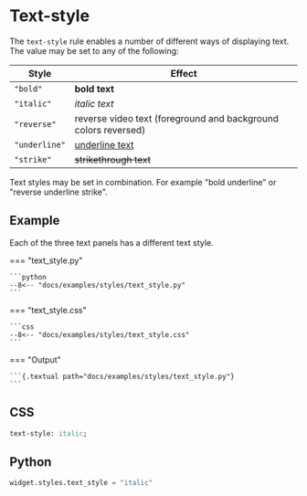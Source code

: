 # Text-style

The `text-style` rule enables a number of different ways of displaying text. The value may be set to any of the following:

| Style         | Effect                                                         |
| ------------- | -------------------------------------------------------------- |
| `"bold"`      | **bold text**                                                  |
| `"italic"`    | _italic text_                                                  |
| `"reverse"`   | reverse video text (foreground and background colors reversed) |
| `"underline"` | <u>underline text</u>                                          |
| `"strike"`    | <s>strikethrough text</s>                                      |

Text styles may be set in combination. For example "bold underline" or "reverse underline strike".

## Example

Each of the three text panels has a different text style.

=== "text_style.py"

    ```python
    --8<-- "docs/examples/styles/text_style.py"
    ```

=== "text_style.css"

    ```css
    --8<-- "docs/examples/styles/text_style.css"
    ```

=== "Output"

    ```{.textual path="docs/examples/styles/text_style.py"}
    ```

## CSS

```sass
text-style: italic;
```

## Python

```python
widget.styles.text_style = "italic"
```
